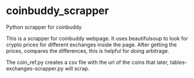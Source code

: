 # coinbuddy_scrapper
Python scrapper for coinbuddy

This is a scrapper for coinbuddy webpage. It uses beautifulsoup to look for crypto prices for different exchanges inside the page. After getting the prices, compares the differences, this is helpful for doing arbitrage. 

The coin_ref.py creates a csv file with the url of the coins that later, tables-exchanges-scrapper.py will scrap.
